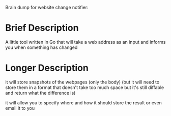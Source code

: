Brain dump for website change notifier:


# Brief Description

A little tool written in Go that will take a web address as an input and informs you when something has changed


# Longer Description

it will store snapshots of the webpages (only the body) (but it will need to store them in a format that doesn't take too much space but it's still diffable and return what the difference is)

it will allow you to specify where and how it should store the result or even email it to you







